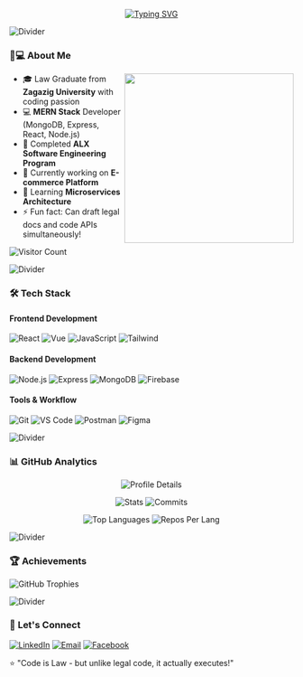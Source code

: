 <!-- Animated Header -->
<div align="center">

[![Typing SVG](https://readme-typing-svg.herokuapp.com?font=Fira+Code&weight=600&size=28&duration=3000&pause=1000&color=886FBF&center=true&vCenter=true&width=800&lines=Hi+%F0%9F%91%8B%2C+I'm+Mohamed+Elsheshtawey;%F0%9F%92%BB+Full-Stack+Web+Developer;%F0%9F%93%9A+Law+Graduate+%E2%9C%85+Tech+Enthusiast;%F0%9F%93%88+Turning+Ideas+into+Digital+Reality)](https://git.io/typing-svg)

</div>

![Divider](https://user-images.githubusercontent.com/73097560/115834477-dbab4500-a447-11eb-908a-139a6edaec5c.gif)

### 👨💻 **About Me**

<img align="right" src="https://cdn-icons-png.flaticon.com/512/3242/3242257.png" width="300px">

- 🎓 Law Graduate from **Zagazig University** with coding passion
- 💻 **MERN Stack** Developer (MongoDB, Express, React, Node.js)
- 🚀 Completed **ALX Software Engineering Program**
- 🔭 Currently working on **E-commerce Platform**
- 🌱 Learning **Microservices Architecture**
- ⚡ Fun fact: Can draft legal docs and code APIs simultaneously!

![Visitor Count](https://komarev.com/ghpvc/?username=elsheshtawey1&label=Profile+Views&color=886FBF&style=flat)

![Divider](https://user-images.githubusercontent.com/73097560/115834477-dbab4500-a447-11eb-908a-139a6edaec5c.gif)

### 🛠 **Tech Stack**

#### **Frontend Development**
![React](https://img.shields.io/badge/React-61DAFB?logo=react&logoColor=black)
![Vue](https://img.shields.io/badge/Vue-4FC08D?logo=vue.js&logoColor=white)
![JavaScript](https://img.shields.io/badge/JavaScript-F7DF1E?logo=javascript&logoColor=black)
![Tailwind](https://img.shields.io/badge/Tailwind-06B6D4?logo=tailwind-css&logoColor=white)

#### **Backend Development**
![Node.js](https://img.shields.io/badge/Node.js-339933?logo=node.js&logoColor=white)
![Express](https://img.shields.io/badge/Express-000000?logo=express&logoColor=white)
![MongoDB](https://img.shields.io/badge/MongoDB-47A248?logo=mongodb&logoColor=white)
![Firebase](https://img.shields.io/badge/Firebase-FFCA28?logo=firebase&logoColor=black)

#### **Tools & Workflow**
![Git](https://img.shields.io/badge/Git-F05032?logo=git&logoColor=white)
![VS Code](https://img.shields.io/badge/VS_Code-007ACC?logo=visual-studio-code&logoColor=white)
![Postman](https://img.shields.io/badge/Postman-FF6C37?logo=postman&logoColor=white)
![Figma](https://img.shields.io/badge/Figma-F24E1E?logo=figma&logoColor=white)

![Divider](https://user-images.githubusercontent.com/73097560/115834477-dbab4500-a447-11eb-908a-139a6edaec5c.gif)

### 📊 **GitHub Analytics**

<div align="center">

![Profile Details](https://github-profile-summary-cards.vercel.app/api/cards/profile-details?username=elsheshtawey1&theme=2077)

![Stats](https://github-profile-summary-cards.vercel.app/api/cards/stats?username=elsheshtawey1&theme=2077)
![Commits](https://github-profile-summary-cards.vercel.app/api/cards/productive-time?username=elsheshtawey1&theme=2077&utcOffset=2)

![Top Languages](https://github-profile-summary-cards.vercel.app/api/cards/most-commit-language?username=elsheshtawey1&theme=2077)
![Repos Per Lang](https://github-profile-summary-cards.vercel.app/api/cards/repos-per-language?username=elsheshtawey1&theme=2077)

</div>

![Divider](https://user-images.githubusercontent.com/73097560/115834477-dbab4500-a447-11eb-908a-139a6edaec5c.gif)

### 🏆 **Achievements**

![GitHub Trophies](https://github-profile-trophy.vercel.app/?username=elsheshtawey1&theme=onedark&no-frame=true&margin-w=30&margin-h=15)

![Divider](https://user-images.githubusercontent.com/73097560/115834477-dbab4500-a447-11eb-908a-139a6edaec5c.gif)

### 🤝 **Let's Connect**

[![LinkedIn](https://img.shields.io/badge/LinkedIn-0077B5?logo=linkedin&logoColor=white)](https://www.linkedin.com/in/mohamed-elsheshtawey/)
[![Email](https://img.shields.io/badge/Gmail-D14836?logo=gmail&logoColor=white)](mailto:your.email@example.com)
[![Facebook](https://img.shields.io/badge/Facebook-1877F2?logo=facebook&logoColor=white)](https://www.facebook.com/elsheshtawey.wbas)

⭐ "Code is Law - but unlike legal code, it actually executes!" 